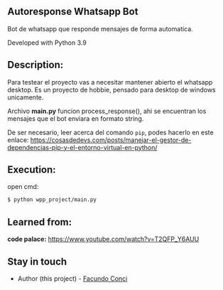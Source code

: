 ## Autoresponse Whatsapp Bot

Bot de whatsapp que responde mensajes de forma automatica.

Developed with Python 3.9

## Description:

Para testear el proyecto vas a necesitar mantener abierto el whatsapp desktop.
Es un proyecto de hobbie, pensado para desktop de windows unicamente.

Archivo **main.py** funcion process_response(), ahi se encuentran los mensajes que el bot enviara
en formato string.

De ser necesario, leer acerca del comando `pip`, podes hacerlo en este enlace:
https://cosasdedevs.com/posts/manejar-el-gestor-de-dependencias-pip-y-el-entorno-virtual-en-python/

## Execution:

open cmd:

```bash
$ python wpp_project/main.py
```

## Learned from:

**code palace:** https://www.youtube.com/watch?v=T2QFP_Y6AUU

## Stay in touch

- Author (this project) - [Facundo Conci](https://www.linkedin.com/in/facundo-ignacio-conci-caceres/)
